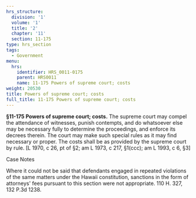 ```yaml
---
hrs_structure:
  division: '1'
  volume: '1'
  title: '2'
  chapter: '11'
  section: 11-175
type: hrs_section
tags:
  - Government
menu:
  hrs:
    identifier: HRS_0011-0175
    parent: HRS0011
    name: 11-175 Powers of supreme court; costs
weight: 20530
title: Powers of supreme court; costs
full_title: 11-175 Powers of supreme court; costs
---
```

**§11-175 Powers of supreme court; costs.** The supreme court may compel the attendance of witnesses, punish contempts, and do whatsoever else may be necessary fully to determine the proceedings, and enforce its decrees therein. The court may make such special rules as it may find necessary or proper. The costs shall be as provided by the supreme court by rule. [L 1970, c 26, pt of §2; am L 1973, c 217, §1(ccc); am L 1993, c 6, §3]

Case Notes

Where it could not be said that defendants engaged in repeated violations of the same matters under the Hawaii constitution, sanctions in the form of attorneys' fees pursuant to this section were not appropriate. 110 H. 327, 132 P.3d 1238.